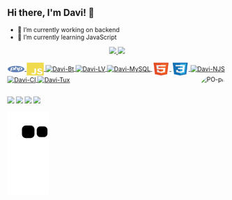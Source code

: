 ## Hi there, I'm Davi! 👋

- 🔭 I’m currently working on backend
- 🌱 I’m currently learning JavaScript
<div align="center">
  <a href="https://github.com/DaviJP7">
  <img height="140em" src="https://github-readme-stats.vercel.app/api?username=DaviJP7&show_icons=true&theme=tokyonight&include_all_commits=true&count_private=true"/>
  <img height="140em" src="https://github-readme-stats.vercel.app/api/top-langs/?username=DaviJP7&layout=compact&langs_count=7&theme=tokyonight"/>
</div>
  <div style="display: inline_block"><br>
  <img align="center" alt="Davi-Ts" height="30" width="40" src="https://raw.githubusercontent.com/devicons/devicon/master/icons/php/php-plain.svg">
  <img align="center" alt="Davi-Js" height="30" width="40" src="https://raw.githubusercontent.com/devicons/devicon/master/icons/javascript/javascript-plain.svg">
  <img align="center" alt="Davi-Bt" height="30" width="40" src="https://cdn.jsdelivr.net/gh/devicons/devicon/icons/bootstrap/bootstrap-original.svg">
  <img align="center" alt="Davi-LV" height="30" width="40" src="https://cdn.jsdelivr.net/gh/devicons/devicon/icons/laravel/laravel-plain.svg">
  <img align="center" alt="Davi-MySQL" height="30" width="40" src="https://cdn.jsdelivr.net/gh/devicons/devicon/icons/mysql/mysql-plain.svg">
  <img align="center" alt="Davi-HTML" height="30" width="40" src="https://raw.githubusercontent.com/devicons/devicon/master/icons/html5/html5-original.svg">
  <img align="center" alt="Davi-CSS" height="30" width="40" src="https://raw.githubusercontent.com/devicons/devicon/master/icons/css3/css3-original.svg">
  <img align="center" alt="Davi-NJS" height="30" width="40" src="https://cdn.jsdelivr.net/gh/devicons/devicon/icons/nodejs/nodejs-original.svg">
  <img align="center" alt="Davi-CI" height="30" width="40" src="https://cdn.jsdelivr.net/gh/devicons/devicon/icons/codeigniter/codeigniter-plain.svg">
  <img align="center" alt="Davi-Tux" height="30" width="40" src="https://cdn.jsdelivr.net/gh/devicons/devicon/icons/linux/linux-original.svg">
  <img align="right" alt="PO-pic" height="150" style="border-radius:50px;" src="https://media.giphy.com/media/112TRnXkSiuGCQ/giphy.gif">
</div>
  
  ##
 
<div> 
 <a href="https://instagram.com/davi.z_z" target="_blank"><img src="https://img.shields.io/badge/-Instagram-%23E4405F?style=for-the-badge&logo=instagram&logoColor=white" target="_blank"></a>
  <a href="https://open.spotify.com/user/21rwjdm2ydltu7vhzevcozhaa?si=b5da12bac2f64725" target="_blank"><img src="https://img.shields.io/badge/Spotify-1ED760?&style=for-the-badge&logo=spotify&logoColor=white" target="_blank"></a>
 <a href="https://discord.gg/987ww8hQ4m" target="_blank"><img src="https://img.shields.io/badge/Discord-7289DA?style=for-the-badge&logo=discord&logoColor=white" target="_blank"></a> 
  <a href = "mailto:davi.dejesush2o@gmail.com"><img src="https://img.shields.io/badge/-Gmail-%23333?style=for-the-badge&logo=gmail&logoColor=white" target="_blank"></a>
 
  ![Snake animation](https://github.com/DaviJP7/DaviJP7/blob/output/github-contribution-grid-snake.svg)
 
</div>
